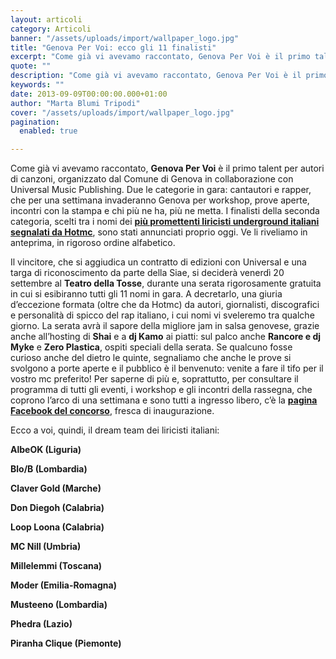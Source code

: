 ```yaml
---
layout: articoli
category: Articoli
banner: "/assets/uploads/import/wallpaper_logo.jpg"
title: "Genova Per Voi: ecco gli 11 finalisti"
excerpt: "Come già vi avevamo raccontato, Genova Per Voi è il primo talent per autori di canzoni, organizzato dal Comune di Genova in collaborazione con Universal Music Publishing. Due le categorie in gara: cantautori e rapper, che per una settimana invaderanno Genova per workshop, prove aperte, incontri con la stampa e chi più ne ha, più [&hellip"
quote: ""
description: "Come già vi avevamo raccontato, Genova Per Voi è il primo talent per autori di canzoni, organizzato dal Comune di Genova in collaborazione con Universal Music Publishing. Due le categorie in gara: cantautori e rapper, che per una settimana invaderanno Genova per workshop, prove aperte, incontri con la stampa e chi più ne ha, più [&hellip"
keywords: ""
date: 2013-09-09T00:00:00.000+01:00
author: "Marta Blumi Tripodi"
cover: "/assets/uploads/import/wallpaper_logo.jpg"
pagination:
  enabled: true

---
```


Come già vi avevamo raccontato, **Genova Per Voi** è il primo talent per autori di canzoni, organizzato dal Comune di Genova in collaborazione con Universal Music Publishing. Due le categorie in gara: cantautori e rapper, che per una settimana invaderanno Genova per workshop, prove aperte, incontri con la stampa e chi più ne ha, più ne metta. I finalisti della seconda categoria, scelti tra i nomi dei [**più promettenti liricisti underground italiani segnalati da Hotmc**](https://hotmc.com/genova-per-voi-hotmc-seleziona-i-rapper-per-il-primo-talent-sul-songwriting/ "http://hotmc.com/genova-per-voi-hotmc-seleziona-i-rapper-per-il-primo-talent-sul-songwriting/"), sono stati annunciati proprio oggi. Ve li riveliamo in anteprima, in rigoroso ordine alfabetico.

Il vincitore, che si aggiudica un contratto di edizioni con Universal e una targa di riconoscimento da parte della Siae, si deciderà venerdì 20 settembre al **Teatro della Tosse**, durante una serata rigorosamente gratuita in cui si esibiranno tutti gli 11 nomi in gara. A decretarlo, una giuria d’eccezione formata (oltre che da Hotmc) da autori, giornalisti, discografici e personalità di spicco del rap italiano, i cui nomi vi sveleremo tra qualche giorno. La serata avrà il sapore della migliore jam in salsa genovese, grazie anche all’hosting di **Shai** e a **dj Kamo** ai piatti: sul palco anche **Rancore e dj Myke** e **Zero Plastica**, ospiti speciali della serata. Se qualcuno fosse curioso anche del dietro le quinte, segnaliamo che anche le prove si svolgono a porte aperte e il pubblico è il benvenuto: venite a fare il tifo per il vostro mc preferito! Per saperne di più e, soprattutto, per consultare il programma di tutti gli eventi, i workshop e gli incontri della rassegna, che coprono l’arco di una settimana e sono tutti a ingresso libero, c’è la [**pagina Facebook del concorso**](https://www.facebook.com/genovapervoi2013?fref=ts "https://www.facebook.com/genovapervoi2013?fref=ts"), fresca di inaugurazione.

Ecco a voi, quindi, il dream team dei liricisti italiani:

**AlbeOK (Liguria)**

**Blo/B (Lombardia)**

**Claver Gold (Marche)**

**Don Diegoh (Calabria)**

**Loop Loona (Calabria)**

**MC Nill (Umbria)**

**Millelemmi (Toscana)**

**Moder (Emilia-Romagna)**

**Musteeno (Lombardia)**

**Phedra (Lazio)**

**Piranha Clique (Piemonte)**